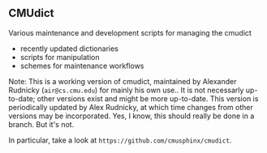 ## CMUdict
Various maintenance and development scripts for managing the cmudict
* recently updated dictionaries
* scripts for manipulation
* schemes for maintenance workflows

Note: This is a working version of cmudict, maintained by Alexander
Rudnicky (`air@cs.cmu.edu`) for mainly his own use..  It is not
necessarly up-to-date; other versions exist and might be more up-to-date.  This version is periodically updated by Alex Rudnicky, at which
time changes from other versions may be incorporated. Yes, I
know, this should really be done in a branch. But it's not. 


In particular, take a look at  `https://github.com/cmusphinx/cmudict`.



